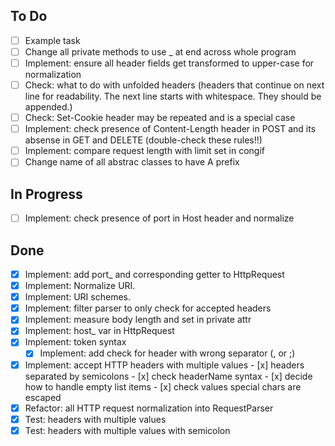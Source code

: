 ## To Do
- [ ] Example task
- [ ] Change all private methods to use _ at end across whole program
- [ ] Implement: ensure all header fields get transformed to upper-case for normalization
- [ ] Check: what to do with unfolded headers (headers that continue on next line for readability. The next line starts with whitespace. They should be appended.)
- [ ] Check: Set-Cookie header may be repeated and is a special case
- [ ] Implement: check presence of Content-Length header in POST and its absense in GET and DELETE (double-check these rules!!) 
- [ ] Implement: compare request length with limit set in congif
- [ ] Change name of all abstrac classes to have A prefix

## In Progress
- [ ] Implement: check presence of port in Host header and normalize

## Done
- [x] Implement: add port_ and corresponding getter to HttpRequest
- [x] Implement: Normalize URI.
- [x] Implement: URI schemes. 
- [x] Implement: filter parser to only check for accepted headers 
- [x] Implement: measure body length and set in private attr
- [x] Implement: host_ var in HttpRequest
- [x] Implement: token syntax 
    - [x] Implement: add check for header with wrong separator (, or ;) 
- [x] Implement: accept HTTP headers with multiple values
        - [x] headers separated by semicolons
        - [x] check headerName syntax
        - [x] decide how to handle empty list items
        - [x] check values special chars are escaped
- [x] Refactor: all HTTP request normalization into RequestParser
- [x] Test: headers with multiple values
- [x] Test: headers with multiple values with semicolon
